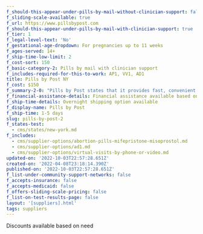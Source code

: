 ```yaml
---
f_should-this-appear-under-pills-by-mail-without-clinician-support: false
f_sliding-scale-available: true
f_url: https://www.pillsbypost.com
f_should-this-appear-under-pills-by-mail-with-clinician-support: true
f_tier: 1
f_legal-level-text: 'No'
f_gestational-age-dropdown: For pregnancies up to 11 weeks
f_ages-served: 14+
f_ship-time-low-limit: 2
f_cost-sort: 150
f_basic-category-2: Pills by mail with clinician support
f_includes-required-for-this-to-work: AP1, VV1, AD1
title: Pills by Post NY
f_cost: $150
f_summary-2-0: "Pills by Post states that it provides fast, convenient telehealth access to abortion pills for those who qualify medically. Our mission is to one day see a world where every child is by choice, where no one who does not want to be pregnant is forced to remain pregnant. \_We want abortion to be safe and easily accessible to all regardless of race, education or social status."
f_financial-assistance-details: Financial assistance available based on need
f_ship-time-details: Overnight shipping option available
f_display-name: Pills by Post
f_ship-time: 1-5 days
slug: pills-by-post-2
f_states-test:
  - cms/states/new-york.md
f_includes:
  - cms/supplier-options/abortion-pills-mifepristone-misoprostol.md
  - cms/supplier-options/ad1.md
  - cms/supplier-options/virtual-visits-by-phone-or-video.md
updated-on: '2022-10-03T22:57:28.651Z'
created-on: '2022-04-08T23:18:14.390Z'
published-on: '2022-10-03T22:57:28.651Z'
f_list-under-community-support-networks: false
f_accepts-insurance: false
f_accepts-medicaid: false
f_offers-sliding-scale-pricing: false
f_list-on-test-results-page: false
layout: '[suppliers].html'
tags: suppliers
---
```


Discounts available based on need
